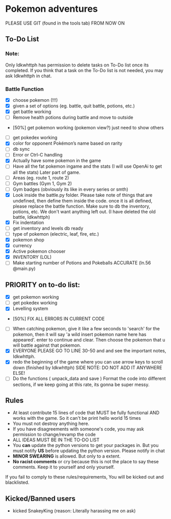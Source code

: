# Pokemon adventures

PLEASE USE GIT (found in the tools tab) FROM NOW ON

## To-Do List

### Note:
Only Idkwhttph has permission to delete tasks on To-Do list once its completed. If you think that a task on the To-Do list is not needed, you may ask Idkwhttph in chat.


### Battle Function
- [x] choose pokemon (!!!)
- [x] given a set of options (eg. battle, quit battle, potions, etc.)
- [x] get battle working
- [ ] Remove health potions during battle and move to outside
- [50%] get pokemon working (pokemon view?) just need to show others
- [ ] get pokedex working 
- [x] color for opponent Pokémon’s name based on rarity
- [ ] db sync
- [ ] Error or Ctrl-C handling
- [x] Actually have some pokemon in the game
- [ ] Have all the fat pokemon ingame and the stats (I will use OpenAi to get all the stats) Later part of game.
- [ ] Areas (eg. route 1, route 2)
- [ ] Gym battles (Gym 1, Gym 2)
- [ ] Gym badges (obviously its like in every series or smth)
- [x] Look inside the battle.py folder. Please take note of things that are undefined, then define them inside the code. once it is all defined, please replace the battle function. Make sure to db the inventory, potions, etc. We don't want anything left out. (I have deleted the old battle, Idkwhttph)
- [x] Fix indentation
- [ ] get inventory and levels db ready
- [ ] type of pokemon (electric, leaf, fire, etc.)
- [x] pokemon shop
- [x] currency
- [x] Active pokemon chooser
- [x] INVENTORY (LOL)
- [ ] Make starting number of Potions and Pokeballs ACCURATE (ln.56 @main.py)
## PRIORITY on to-do list:
- [x] get pokemon working
- [ ] get pokedex working 
- [x] Levelling system
- [50%] FIX ALL ERRORS IN CURRENT CODE
- [ ] When catching pokemon, give it like a few seconds to 'search' for the pokemon, then it will say 'a wild insert pokemon name here has appeared'. enter to continue and clear. Then choose the pokemon that u will battle against that pokemon.
- [x] EVERYONE PLEASE GO TO LINE 30-50 and and see the important notes, Idkwhttph.
- [x] redo the beginning of the game where you can use arrow keys to scroll down (finished by Idkwhttph) SIDE NOTE: DO NOT ADD IT ANYWHERE ELSE!
- [ ] Do the functions ( unpack_data and save ) Format the code into different sections, if we keep going at this rate, its gonna be super messy.
## Rules
- At least contribute 15 lines of code that MUST be fully functional AND works with the game. So it can't be print hello world 15 times
- You must not destroy anything here.
- If you have disagreements with someone's code, you may ask permission to change/revamp the code
- ALL IDEAS MUST BE IN THE TO-DO LIST
- You **can** update the python versions to get your packages in. But you must notify **US** before updating the python version. Please notify in chat
- **MINOR SWEARING** is allowed. But only to a extent.
- **No racist comments** or cry because this is not the place to say these comments. Keep it to yourself and only yourself.

If you fail to comply to these rules/requirements, You will be kicked out and blacklisted.

## Kicked/Banned users
- kicked SnakeyKing (reason: Literally harassing me on ask)
